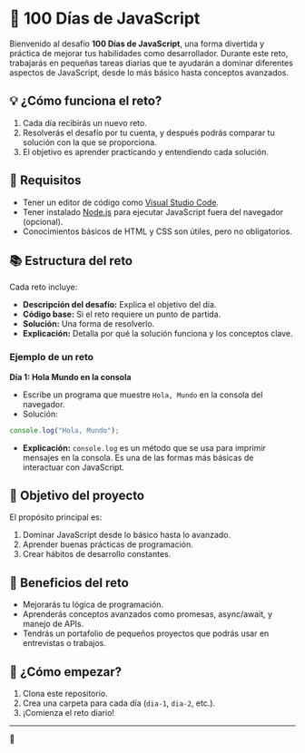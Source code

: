# 🚀 100 Días de JavaScript 

Bienvenido al desafío **100 Días de JavaScript**, una forma divertida y práctica de mejorar tus habilidades como desarrollador. Durante este reto, trabajarás en pequeñas tareas diarias que te ayudarán a dominar diferentes aspectos de JavaScript, desde lo más básico hasta conceptos avanzados.  

## 💡 ¿Cómo funciona el reto?
1. Cada día recibirás un nuevo reto.  
2. Resolverás el desafío por tu cuenta, y después podrás comparar tu solución con la que se proporciona.  
3. El objetivo es aprender practicando y entendiendo cada solución.  

## 🔧 Requisitos
- Tener un editor de código como [Visual Studio Code](https://code.visualstudio.com/).  
- Tener instalado [Node.js](https://nodejs.org/) para ejecutar JavaScript fuera del navegador (opcional).  
- Conocimientos básicos de HTML y CSS son útiles, pero no obligatorios.  

## 📚 Estructura del reto
Cada reto incluye:  
- **Descripción del desafío:** Explica el objetivo del día.  
- **Código base:** Si el reto requiere un punto de partida.  
- **Solución:** Una forma de resolverlo.  
- **Explicación:** Detalla por qué la solución funciona y los conceptos clave.  

### Ejemplo de un reto
**Día 1: Hola Mundo en la consola**  
- Escribe un programa que muestre `Hola, Mundo` en la consola del navegador.  
- Solución:  
```javascript
console.log("Hola, Mundo");
```
- **Explicación:** `console.log` es un método que se usa para imprimir mensajes en la consola. Es una de las formas más básicas de interactuar con JavaScript.  

## 🎯 Objetivo del proyecto
El propósito principal es:  
1. Dominar JavaScript desde lo básico hasta lo avanzado.  
2. Aprender buenas prácticas de programación.  
3. Crear hábitos de desarrollo constantes.  

## 🌟 Beneficios del reto
- Mejorarás tu lógica de programación.  
- Aprenderás conceptos avanzados como promesas, async/await, y manejo de APIs.  
- Tendrás un portafolio de pequeños proyectos que podrás usar en entrevistas o trabajos.  

## 📝 ¿Cómo empezar?
1. Clona este repositorio.  
2. Crea una carpeta para cada día (`dia-1`, `dia-2`, etc.).  
3. ¡Comienza el reto diario!  

---

🚀 
